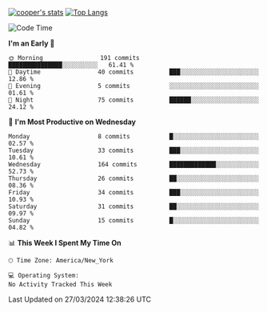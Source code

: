[![cooper's stats](https://github-readme-stats-dwoluvhms-coopjz.vercel.app/api?username=coopjz&count_private=true)](https://github.com/coopjz/github-readme-stats)
[![Top Langs](https://github-readme-stats-dwoluvhms-coopjz.vercel.app/api/top-langs/?username=coopjz&count_private=true&langs_count=8&layout=compact)](https://github.com/coopjz/github-readme-stats)
<!--START_SECTION:waka-->
![Code Time](http://img.shields.io/badge/Code%20Time-0%20secs-blue)

**I'm an Early 🐤** 

```text
🌞 Morning                191 commits         ███████████████░░░░░░░░░░   61.41 % 
🌆 Daytime                40 commits          ███░░░░░░░░░░░░░░░░░░░░░░   12.86 % 
🌃 Evening                5 commits           ░░░░░░░░░░░░░░░░░░░░░░░░░   01.61 % 
🌙 Night                  75 commits          ██████░░░░░░░░░░░░░░░░░░░   24.12 % 
```
📅 **I'm Most Productive on Wednesday** 

```text
Monday                   8 commits           █░░░░░░░░░░░░░░░░░░░░░░░░   02.57 % 
Tuesday                  33 commits          ███░░░░░░░░░░░░░░░░░░░░░░   10.61 % 
Wednesday                164 commits         █████████████░░░░░░░░░░░░   52.73 % 
Thursday                 26 commits          ██░░░░░░░░░░░░░░░░░░░░░░░   08.36 % 
Friday                   34 commits          ███░░░░░░░░░░░░░░░░░░░░░░   10.93 % 
Saturday                 31 commits          ██░░░░░░░░░░░░░░░░░░░░░░░   09.97 % 
Sunday                   15 commits          █░░░░░░░░░░░░░░░░░░░░░░░░   04.82 % 
```


📊 **This Week I Spent My Time On** 

```text
🕑︎ Time Zone: America/New_York

💻 Operating System: 
No Activity Tracked This Week
```


 Last Updated on 27/03/2024 12:38:26 UTC
<!--END_SECTION:waka-->
